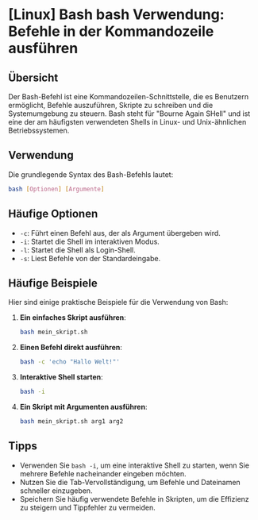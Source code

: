 # [Linux] Bash bash Verwendung: Befehle in der Kommandozeile ausführen

## Übersicht
Der Bash-Befehl ist eine Kommandozeilen-Schnittstelle, die es Benutzern ermöglicht, Befehle auszuführen, Skripte zu schreiben und die Systemumgebung zu steuern. Bash steht für "Bourne Again SHell" und ist eine der am häufigsten verwendeten Shells in Linux- und Unix-ähnlichen Betriebssystemen.

## Verwendung
Die grundlegende Syntax des Bash-Befehls lautet:

```bash
bash [Optionen] [Argumente]
```

## Häufige Optionen
- `-c`: Führt einen Befehl aus, der als Argument übergeben wird.
- `-i`: Startet die Shell im interaktiven Modus.
- `-l`: Startet die Shell als Login-Shell.
- `-s`: Liest Befehle von der Standardeingabe.

## Häufige Beispiele
Hier sind einige praktische Beispiele für die Verwendung von Bash:

1. **Ein einfaches Skript ausführen**:
   ```bash
   bash mein_skript.sh
   ```

2. **Einen Befehl direkt ausführen**:
   ```bash
   bash -c 'echo "Hallo Welt!"'
   ```

3. **Interaktive Shell starten**:
   ```bash
   bash -i
   ```

4. **Ein Skript mit Argumenten ausführen**:
   ```bash
   bash mein_skript.sh arg1 arg2
   ```

## Tipps
- Verwenden Sie `bash -i`, um eine interaktive Shell zu starten, wenn Sie mehrere Befehle nacheinander eingeben möchten.
- Nutzen Sie die Tab-Vervollständigung, um Befehle und Dateinamen schneller einzugeben.
- Speichern Sie häufig verwendete Befehle in Skripten, um die Effizienz zu steigern und Tippfehler zu vermeiden.